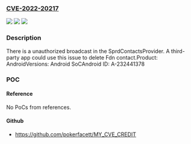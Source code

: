 ### [CVE-2022-20217](https://cve.mitre.org/cgi-bin/cvename.cgi?name=CVE-2022-20217)
![](https://img.shields.io/static/v1?label=Product&message=Android&color=blue)
![](https://img.shields.io/static/v1?label=Version&message=n%2Fa&color=blue)
![](https://img.shields.io/static/v1?label=Vulnerability&message=Elevation%20of%20privilege&color=brighgreen)

### Description

There is a unauthorized broadcast in the SprdContactsProvider. A third-party app could use this issue to delete Fdn contact.Product: AndroidVersions: Android SoCAndroid ID: A-232441378

### POC

#### Reference
No PoCs from references.

#### Github
- https://github.com/pokerfacett/MY_CVE_CREDIT

